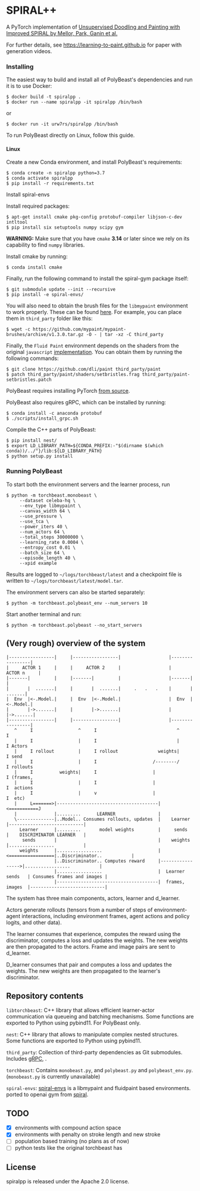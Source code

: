
# SPIRAL++

A PyTorch implementation of [Unsupervised Doodling and Painting with Improved SPIRAL
by Mellor, Park, Ganin et al.](https://arxiv.org/abs/1802.01561)

For further details, see https://learning-to-paint.github.io for paper with generation videos.

### Installing

The easiest way to build and install all of PolyBeast's dependencies
and run it is to use Docker:

```shell
$ docker build -t spiralpp .
$ docker run --name spiralpp -it spiralpp /bin/bash
```

or 

```shell
$ docker run -it urw7rs/spiralpp /bin/bash
```

To run PolyBeast directly on Linux, follow this guide.

#### Linux

Create a new Conda environment, and install PolyBeast's requirements:

```shell
$ conda create -n spiralpp python=3.7
$ conda activate spiralpp
$ pip install -r requirements.txt
```

Install spiral-envs

Install required packages:

```shell
$ apt-get install cmake pkg-config protobuf-compiler libjson-c-dev intltool
$ pip install six setuptools numpy scipy gym
```

**WARNING:** Make sure that you have `cmake` **3.14** or later since we rely
on its capability to find `numpy` libraries.

Install cmake by running:
```shell
$ conda install cmake
```

Finally, run the following command to install the spiral-gym package itself:

```shell
$ git submodule update --init --recursive
$ pip install -e spiral-envs/
```

You will also need to obtain the brush files for the `libmypaint` environment
to work properly. These can be found
[here](https://github.com/mypaint/mypaint-brushes). For example, you can
place them in `third_party` folder like this:

```shell
$ wget -c https://github.com/mypaint/mypaint-brushes/archive/v1.3.0.tar.gz -O - | tar -xz -C third_party
```

Finally, the `Fluid Paint` environment depends on the shaders from the original
`javascript` [implementation](https://github.com/dli/paint). You can obtain
them by running the following commands:

```shell
$ git clone https://github.com/dli/paint third_party/paint
$ patch third_party/paint/shaders/setbristles.frag third_party/paint-setbristles.patch
```

PolyBeast requires installing PyTorch
[from source](https://github.com/pytorch/pytorch#from-source).

PolyBeast also requires gRPC, which can be installed by running:

```shell
$ conda install -c anaconda protobuf
$ ./scripts/install_grpc.sh
```

Compile the C++ parts of PolyBeast:

```
$ pip install nest/
$ export LD_LIBRARY_PATH=${CONDA_PREFIX:-"$(dirname $(which conda))/../"}/lib:${LD_LIBRARY_PATH}
$ python setup.py install
```

### Running PolyBeast

To start both the environment servers and the learner process, run
```shell
$ python -m torchbeast.monobeast \
     --dataset celeba-hq \
     --env_type libmypaint \
     --canvas_width 64 \
     --use_pressure \
     --use_tca \
     --power_iters 40 \
     --num_actors 64 \
     --total_steps 30000000 \
     --learning_rate 0.0004 \
     --entropy_cost 0.01 \
     --batch_size 64 \
     --episode_length 40 \
     --xpid example
```

Results are logged to `~/logs/torchbeast/latest` and a checkpoint file is
written to `~/logs/torchbeast/latest/model.tar`.

The environment servers can also be started separately:

```shell
$ python -m torchbeast.polybeast_env --num_servers 10
```

Start another terminal and run:

```shell
$ python -m torchbeast.polybeast --no_start_servers
```

## (Very rough) overview of the system

```
|-----------------|     |-----------------|                  |-----------------|
|     ACTOR 1     |     |     ACTOR 2     |                  |     ACTOR n     |
|-------|         |     |-------|         |                  |-------|         |
|       |  .......|     |       |  .......|     .   .   .    |       |  .......|
|  Env  |<-.Model.|     |  Env  |<-.Model.|                  |  Env  |<-.Model.|
|       |->.......|     |       |->.......|                  |       |->.......|
|-----------------|     |-----------------|                  |-----------------|
   ^     I                 ^     I                              ^     I
   |     I                 |     I                              |     I Actors
   |     I rollout         |     I rollout               weights|     I send
   |     I                 |     I                     /--------/     I rollouts
   |     I          weights|     I                     |              I (frames,
   |     I                 |     I                     |              I  actions
   |     I                 |     v                     |              I  etc)
   |     L=======>|--------------------------------------|<===========J
   |              |.........      LEARNER                |
   \--------------|..Model.. Consumes rollouts, updates  |    Learner       |----------------------------|
     Learner      |.........       model weights         |     sends        |    DISCRIMINATOR LEARNER   |
      sends       |                                      |    weights       |.................           |
     weights      |.................                     |<=================|..Discriminator..           |
                  |..Discriminator.. Computes reward     |----------------->|.................           |
                  |.................                     |  Learner sends   | Consumes frames and images |
                  |--------------------------------------|  frames, images  |----------------------------|
```

The system has three main components, actors, learner and d_learner.

Actors generate rollouts (tensors from a number of steps of
environment-agent interactions, including environment frames, agent
actions and policy logits, and other data).

The learner consumes that experience, computes the reward using the discriminator, 
computes a loss and updates the weights. The new weights are then propagated to the actors.
Frame and image pairs are sent to d_learner.

D_learner consumes that pair and computes a loss and updates the weights.
The new weights are then propagated to the learner's discriminator.

## Repository contents

`libtorchbeast`: C++ library that allows efficient learner-actor
communication via queueing and batching mechanisms. Some functions are
exported to Python using pybind11. For PolyBeast only.

`nest`: C++ library that allows to manipulate complex
nested structures. Some functions are exported to Python using
pybind11.

`third_party`: Collection of third-party dependencies as Git
submodules. Includes [gRPC](https://grpc.io/), .

`torchbeast`: Contains `monobeast.py`, and `polybeast.py` and
`polybeast_env.py`. (`monobeast.py` is currently unavailable)

`spiral-envs`: [spiral-envs](https://github.com/urw7rs/spiral-envs/tree/f4deb68b867a5688eb597902b7086f6914c33901) is a libmypaint and fluidpaint based environments. ported to openai
gym from [spiral](https://github.com/deepmind/spiral/tree/master/spiral/environments).

## TODO
- [x] environments with compound action space 
- [x] environments with penalty on stroke length and new stroke
- [ ] population based training (no plans as of now)
- [ ] python tests like the original torchbeast has

## License

spiralpp is released under the Apache 2.0 license.
